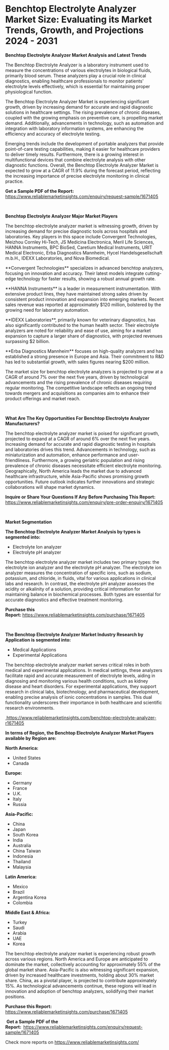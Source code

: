 <p><h1>Benchtop Electrolyte Analyzer Market Size: Evaluating its Market Trends, Growth, and Projections 2024 - 2031</h1></p><p><strong>Benchtop Electrolyte Analyzer Market Analysis and Latest Trends</strong></p>
<p><p>The Benchtop Electrolyte Analyzer is a laboratory instrument used to measure the concentrations of various electrolytes in biological fluids, primarily blood serum. These analyzers play a crucial role in clinical diagnostics, enabling healthcare professionals to monitor patients' electrolyte levels effectively, which is essential for maintaining proper physiological function.</p><p>The Benchtop Electrolyte Analyzer Market is experiencing significant growth, driven by increasing demand for accurate and rapid diagnostic solutions in healthcare settings. The rising prevalence of chronic diseases, coupled with the growing emphasis on preventive care, is propelling market demand. Additionally, advancements in technology, such as automation and integration with laboratory information systems, are enhancing the efficiency and accuracy of electrolyte testing.</p><p>Emerging trends include the development of portable analyzers that provide point-of-care testing capabilities, making it easier for healthcare providers to deliver timely results. Furthermore, there is a growing interest in multifunctional devices that combine electrolyte analysis with other diagnostic functions. Overall, the Benchtop Electrolyte Analyzer Market is expected to grow at a CAGR of 11.9% during the forecast period, reflecting the increasing importance of precise electrolyte monitoring in clinical practice.</p></p>
<p><strong>Get a Sample PDF of the Report:&nbsp;</strong> <a href="https://www.reliablemarketinsights.com/enquiry/request-sample/1671405?utm_campaign=1932&utm_medium=2&utm_source=Github&utm_content=ia&utm_term=28122024&utm_id=benchtop-electrolyte-analyzer">https://www.reliablemarketinsights.com/enquiry/request-sample/1671405</a></p>
<p>&nbsp;</p>
<p><strong>Benchtop Electrolyte Analyzer Major Market Players</strong></p>
<p><p>The benchtop electrolyte analyzer market is witnessing growth, driven by increasing demand for precise diagnostic tools across hospitals and laboratories. Key players in this space include Convergent Technologies, Meizhou Cornley Hi-Tech, JS Medicina Electronica, Meril Life Sciences, HANNA Instruments, BPC BioSed, Caretium Medical Instruments, URIT Medical Electronic, Erba Diagnostics Mannheim, Hycel Handelsgesellschaft m.b.H., IDEXX Laboratories, and Nova Biomedical.</p><p>**Convergent Technologies** specializes in advanced benchtop analyzers, focusing on innovation and accuracy. Their latest models integrate cutting-edge technology for faster results, showing a robust annual growth rate.</p><p>**HANNA Instruments** is a leader in measurement instrumentation. With extensive product lines, they have maintained strong sales driven by consistent product innovation and expansion into emerging markets. Recent sales revenue was reported at approximately $120 million, bolstered by the growing need for laboratory automation.</p><p>**IDEXX Laboratories**, primarily known for veterinary diagnostics, has also significantly contributed to the human health sector. Their electrolyte analyzers are noted for reliability and ease of use, aiming for a market expansion to capture a larger share of diagnostics, with projected revenues surpassing $2 billion.</p><p>**Erba Diagnostics Mannheim** focuses on high-quality analyzers and has established a strong presence in Europe and Asia. Their commitment to R&D has led to substantial growth, with sales figures nearing $200 million.</p><p>The market size for benchtop electrolyte analyzers is projected to grow at a CAGR of around 7% over the next five years, driven by technological advancements and the rising prevalence of chronic diseases requiring regular monitoring. The competitive landscape reflects an ongoing trend towards mergers and acquisitions as companies aim to enhance their product offerings and market reach.</p></p>
<p>&nbsp;</p>
<p><strong>What Are The Key Opportunities For Benchtop Electrolyte Analyzer Manufacturers?</strong></p>
<p><p>The benchtop electrolyte analyzer market is poised for significant growth, projected to expand at a CAGR of around 6% over the next five years. Increasing demand for accurate and rapid diagnostic testing in hospitals and laboratories drives this trend. Advancements in technology, such as miniaturization and automation, enhance performance and user-friendliness. Furthermore, a growing geriatric population and rising prevalence of chronic diseases necessitate efficient electrolyte monitoring. Geographically, North America leads the market due to advanced healthcare infrastructure, while Asia-Pacific shows promising growth opportunities. Future outlook indicates further innovations and strategic collaborations will shape market dynamics.</p></p>
<p><strong>Inquire or Share Your Questions If Any Before Purchasing This Report:</strong> <a href="https://www.reliablemarketinsights.com/enquiry/pre-order-enquiry/1671405?utm_campaign=1932&utm_medium=2&utm_source=Github&utm_content=ia&utm_term=28122024&utm_id=benchtop-electrolyte-analyzer">https://www.reliablemarketinsights.com/enquiry/pre-order-enquiry/1671405</a></p>
<p>&nbsp;</p>
<p><strong>Market Segmentation</strong></p>
<p><strong>The Benchtop Electrolyte Analyzer Market Analysis by types is segmented into:</strong></p>
<p><ul><li>Electrolyte Ion analyzer</li><li>Electrolyte pH analyzer</li></ul></p>
<p><p>The benchtop electrolyte analyzer market includes two primary types: the electrolyte ion analyzer and the electrolyte pH analyzer. The electrolyte ion analyzer measures the concentration of specific ions, such as sodium, potassium, and chloride, in fluids, vital for various applications in clinical labs and research. In contrast, the electrolyte pH analyzer assesses the acidity or alkalinity of a solution, providing critical information for maintaining balance in biochemical processes. Both types are essential for accurate diagnostics and effective treatment monitoring.</p></p>
<p><strong>Purchase this Report:&nbsp;</strong><a href="https://www.reliablemarketinsights.com/purchase/1671405?utm_campaign=1932&utm_medium=2&utm_source=Github&utm_content=ia&utm_term=28122024&utm_id=benchtop-electrolyte-analyzer">https://www.reliablemarketinsights.com/purchase/1671405</a></p>
<p>&nbsp;</p>
<p><strong>The Benchtop Electrolyte Analyzer Market Industry Research by Application is segmented into:</strong></p>
<p><ul><li>Medical Applications</li><li>Experimental Applications</li></ul></p>
<p><p>The benchtop electrolyte analyzer market serves critical roles in both medical and experimental applications. In medical settings, these analyzers facilitate rapid and accurate measurement of electrolyte levels, aiding in diagnosing and monitoring various health conditions, such as kidney disease and heart disorders. For experimental applications, they support research in clinical labs, biotechnology, and pharmaceutical development, enabling precise analysis of ionic concentrations in samples. This dual functionality underscores their importance in both healthcare and scientific research environments.</p></p>
<p><a href="https://www.reliablemarketinsights.com/benchtop-electrolyte-analyzer-r1671405?utm_campaign=1932&utm_medium=2&utm_source=Github&utm_content=ia&utm_term=28122024&utm_id=benchtop-electrolyte-analyzer">&nbsp;https://www.reliablemarketinsights.com/benchtop-electrolyte-analyzer-r1671405</a></p>
<p><strong>In terms of Region, the Benchtop Electrolyte Analyzer Market Players available by Region are:</strong></p>
<p>
    <p> <strong> North America: </strong>
        <ul>
            <li>United States</li>
            <li>Canada</li>
        </ul>
        </p> 
    <p> <strong> Europe: </strong>
        <ul>
            <li>Germany</li>
            <li>France</li>
            <li>U.K.</li>
            <li>Italy</li>
            <li>Russia</li>
        </ul>
        </p> 
    <p> <strong> Asia-Pacific: </strong>
        <ul>
            <li>China</li>
            <li>Japan</li>
            <li>South Korea</li>
            <li>India</li>
            <li>Australia</li>
            <li>China Taiwan</li>
            <li>Indonesia</li>
            <li>Thailand</li>
            <li>Malaysia</li>
        </ul>
        </p> 
    <p> <strong> Latin America: </strong>
        <ul>
            <li>Mexico</li>
            <li>Brazil</li>
            <li>Argentina Korea</li>
            <li>Colombia</li>
        </ul>
        </p> 
    <p> <strong> Middle East & Africa: </strong>
        <ul>
            <li>Turkey</li>
            <li>Saudi</li>
            <li>Arabia</li>
            <li>UAE</li>
            <li>Korea</li>
        </ul>
    </p>
    </p>
<p><p>The benchtop electrolyte analyzer market is experiencing robust growth across various regions. North America and Europe are anticipated to dominate the market, collectively accounting for approximately 55% of the global market share. Asia-Pacific is also witnessing significant expansion, driven by increased healthcare investments, holding about 30% market share. China, as a pivotal player, is projected to contribute approximately 15%. As technological advancements continue, these regions will lead in innovation and adoption of benchtop analyzers, solidifying their market positions.</p></p>
<p><strong>Purchase this Report: </strong><a href="https://www.reliablemarketinsights.com/purchase/1671405?utm_campaign=1932&utm_medium=2&utm_source=Github&utm_content=ia&utm_term=28122024&utm_id=benchtop-electrolyte-analyzer">https://www.reliablemarketinsights.com/purchase/1671405</a></p>
<p>&nbsp;<strong>Get a Sample PDF of the Report:&nbsp;&nbsp;</strong><a href="https://www.reliablemarketinsights.com/enquiry/request-sample/1671405?utm_campaign=1932&utm_medium=2&utm_source=Github&utm_content=ia&utm_term=28122024&utm_id=benchtop-electrolyte-analyzer">https://www.reliablemarketinsights.com/enquiry/request-sample/1671405</a></p>
<p><strong></strong></p>
<p>Check more reports on <a href="https://www.reliablemarketinsights.com/?utm_campaign=1932&utm_medium=2&utm_source=Github&utm_content=ia&utm_term=28122024&utm_id=benchtop-electrolyte-analyzer">https://www.reliablemarketinsights.com/</a></p>